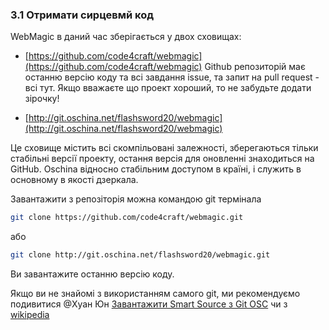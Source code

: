 ### 3.1 Отримати сирцевмй код

WebMagic в даний час зберігається у двох сховищах:

* [https://github.com/code4craft/webmagic](https://github.com/code4craft/webmagic)
Github репозиторій має останню версію коду та всі завдання issue, та запит на pull request - всі тут. Якщо вважаєте що проект хороший, то не забудьте додати зірочку!

* [http://git.oschina.net/flashsword20/webmagic](http://git.oschina.net/flashsword20/webmagic)

Це сховище містить всі скомпільовані залежності, зберегаються тільки стабільні версії проекту, остання версія для оновленні знаходиться на GitHub. Oschina відносно стабільним доступом в країні, і служить в основному в якості дзеркала.

Завантажити з репозіторія можна командою git термінала

```bash
git clone https://github.com/code4craft/webmagic.git
```

або

```bash
git clone http://git.oschina.net/flashsword20/webmagic.git
```

Ви завантажите останню версію коду.

Якщо ви не знайомі з використанням самого git, ми рекомендуємо подивитися @Хуан Юн [Завантажити Smart Source з Git OSC](http://my.oschina.net/huangyong/blog/200075) чи з [wikipedia](https://uk.wikipedia.org/Git)
